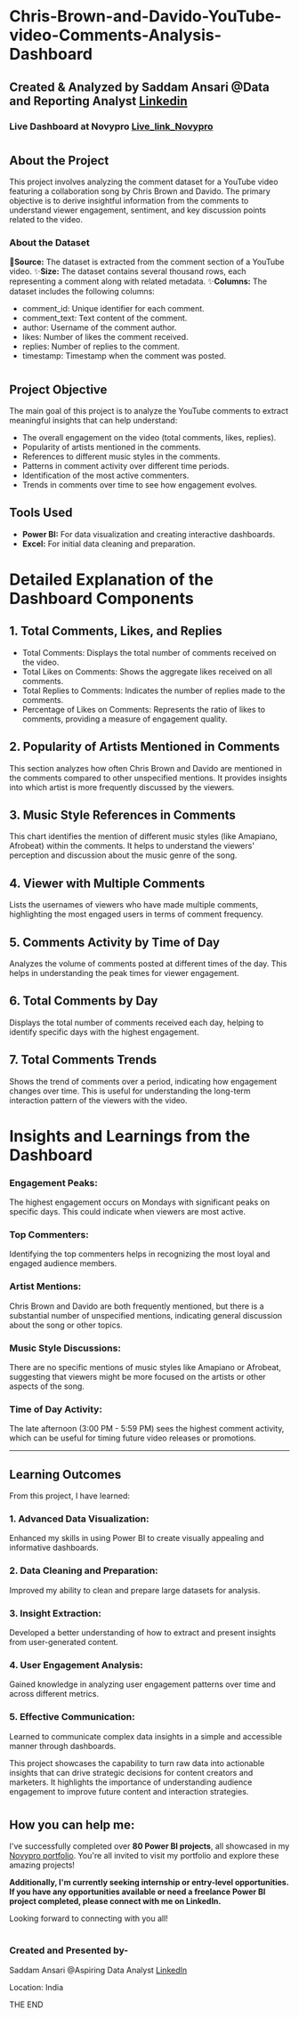 # Chris-Brown-and-Davido-YouTube-video-Comments-Analysis-Dashboard

## Created & Analyzed by Saddam Ansari @Data and Reporting Analyst [Linkedin](https://www.linkedin.com/in/saddam-ansari-dataanalyst/)

### Live Dashboard at Novypro [Live_link_Novypro](https://project.novypro.com/gE2JaR)

#

## About the Project
This project involves analyzing the comment dataset for a YouTube video featuring a collaboration song by Chris Brown and Davido. The primary objective is to derive insightful information from the comments to understand viewer engagement, sentiment, and key discussion points related to the video.

### About the Dataset
🚀**Source:** The dataset is extracted from the comment section of a YouTube video.
✨**Size:** The dataset contains several thousand rows, each representing a comment along with related metadata.
✨**Columns:** The dataset includes the following columns:

 * comment_id: Unique identifier for each comment.
 * comment_text: Text content of the comment.
 * author: Username of the comment author.
 * likes: Number of likes the comment received.
 * replies: Number of replies to the comment.
 * timestamp: Timestamp when the comment was posted.

#

## Project Objective
The main goal of this project is to analyze the YouTube comments to extract meaningful insights that can help understand:
 * The overall engagement on the video (total comments, likes, replies).
 * Popularity of artists mentioned in the comments.
 * References to different music styles in the comments.
 * Patterns in comment activity over different time periods.
 * Identification of the most active commenters.
 * Trends in comments over time to see how engagement evolves.

## Tools Used
 * **Power BI:** For data visualization and creating interactive dashboards.
 * **Excel:** For initial data cleaning and preparation.

#

# Detailed Explanation of the Dashboard Components

## 1. Total Comments, Likes, and Replies
 * Total Comments: Displays the total number of comments received on the video.
 * Total Likes on Comments: Shows the aggregate likes received on all comments.
 * Total Replies to Comments: Indicates the number of replies made to the comments.
 * Percentage of Likes on Comments: Represents the ratio of likes to comments, providing a measure of engagement quality.

## 2. Popularity of Artists Mentioned in Comments
This section analyzes how often Chris Brown and Davido are mentioned in the comments compared to other unspecified mentions. It provides insights into which artist is more frequently discussed by the viewers.

## 3. Music Style References in Comments
This chart identifies the mention of different music styles (like Amapiano, Afrobeat) within the comments. It helps to understand the viewers' perception and discussion about the music genre of the song.

## 4. Viewer with Multiple Comments
Lists the usernames of viewers who have made multiple comments, highlighting the most engaged users in terms of comment frequency.

## 5. Comments Activity by Time of Day
Analyzes the volume of comments posted at different times of the day. This helps in understanding the peak times for viewer engagement.

## 6. Total Comments by Day
Displays the total number of comments received each day, helping to identify specific days with the highest engagement.

## 7. Total Comments Trends
Shows the trend of comments over a period, indicating how engagement changes over time. This is useful for understanding the long-term interaction pattern of the viewers with the video.

#

# Insights and Learnings from the Dashboard

### Engagement Peaks: 
The highest engagement occurs on Mondays with significant peaks on specific days. This could indicate when viewers are most active.

### Top Commenters: 
Identifying the top commenters helps in recognizing the most loyal and engaged audience members.

### Artist Mentions: 
Chris Brown and Davido are both frequently mentioned, but there is a substantial number of unspecified mentions, indicating general discussion about the song or other topics.

### Music Style Discussions: 
There are no specific mentions of music styles like Amapiano or Afrobeat, suggesting that viewers might be more focused on the artists or other 
aspects of the song.

### Time of Day Activity: 
The late afternoon (3:00 PM - 5:59 PM) sees the highest comment activity, which can be useful for timing future video releases or promotions.

----------------------------------------------------------------------------------------------------------------------------------------
## Learning Outcomes
From this project, I have learned:

### 1. Advanced Data Visualization: 
Enhanced my skills in using Power BI to create visually appealing and informative dashboards.
### 2. Data Cleaning and Preparation: 
Improved my ability to clean and prepare large datasets for analysis.

### 3. Insight Extraction: 
Developed a better understanding of how to extract and present insights from user-generated content.

### 4. User Engagement Analysis: 
Gained knowledge in analyzing user engagement patterns over time and across different metrics.

### 5. Effective Communication: 
Learned to communicate complex data insights in a simple and accessible manner through dashboards.

This project showcases the capability to turn raw data into actionable insights that can drive strategic decisions for content creators and marketers. It highlights the importance of understanding audience engagement to improve future content and interaction strategies.

#

## How you can help me:

I've successfully completed over **80 Power BI projects**, all showcased in my [Novypro portfolio](https://www.novypro.com/profile_projects/saddamansari). You're all invited to visit my portfolio and explore these amazing projects!

**Additionally, I'm currently seeking internship or entry-level opportunities. If you have any opportunities available or need a freelance Power BI project completed, please connect with me on LinkedIn.**

Looking forward to connecting with you all!

#

### Created and Presented by-

Saddam Ansari @Aspiring Data Analyst [LinkedIn](https://www.linkedin.com/in/saddam-ansari-dataanalyst/)

Location: India

THE END
